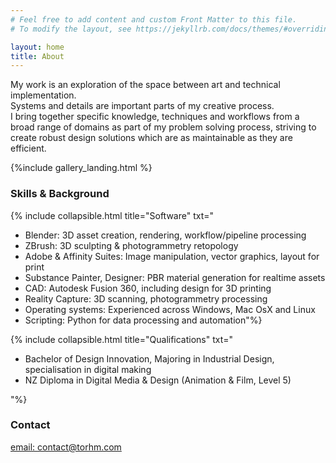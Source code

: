 ```yaml
---
# Feel free to add content and custom Front Matter to this file.
# To modify the layout, see https://jekyllrb.com/docs/themes/#overriding-theme-defaults

layout: home
title: About
---
```


My work is an exploration of the space between art and technical implementation.  
Systems and details are important parts of my creative process.  
I bring together specific knowledge, techniques and workflows from a broad range of domains as part of my problem solving process, striving to create robust design solutions which are as maintainable as they are efficient.

{%include gallery_landing.html %}

### Skills & Background

{% include collapsible.html title="Software" txt="

- Blender: 3D asset creation, rendering, workflow/pipeline processing  
- ZBrush: 3D sculpting & photogrammetry retopology  
- Adobe & Affinity Suites: Image manipulation, vector graphics, layout for print  
- Substance Painter, Designer: PBR material generation for realtime assets  
- CAD: Autodesk Fusion 360, including design for 3D printing  
- Reality Capture: 3D scanning, photogrammetry processing  
- Operating systems: Experienced across Windows, Mac OsX and Linux  
- Scripting: Python for data processing and automation"%}

{% include collapsible.html title="Qualifications" txt="

- Bachelor of Design Innovation, Majoring in Industrial Design, specialisation in digital making  
- NZ Diploma in Digital Media & Design (Animation & Film, Level 5)

"%}  

### Contact

[email: contact@torhm.com](mailto:contact@torhm.com)  
